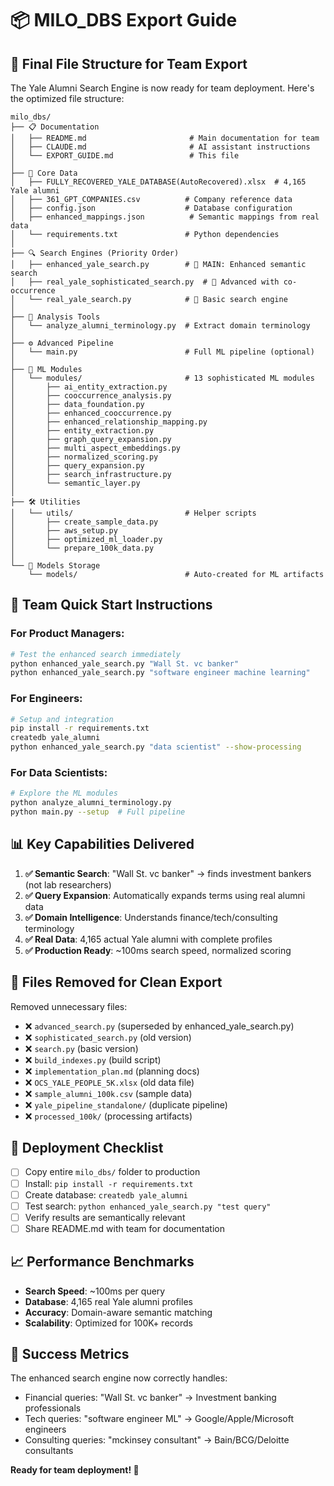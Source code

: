 # 📦 MILO_DBS Export Guide

## 🎯 **Final File Structure for Team Export**

The Yale Alumni Search Engine is now ready for team deployment. Here's the optimized file structure:

```
milo_dbs/
├── 📋 Documentation
│   ├── README.md                       # Main documentation for team
│   ├── CLAUDE.md                       # AI assistant instructions
│   └── EXPORT_GUIDE.md                 # This file
│
├── 💾 Core Data
│   ├── FULLY_RECOVERED_YALE_DATABASE(AutoRecovered).xlsx  # 4,165 Yale alumni
│   ├── 361_GPT_COMPANIES.csv          # Company reference data
│   ├── config.json                    # Database configuration
│   ├── enhanced_mappings.json          # Semantic mappings from real data
│   └── requirements.txt               # Python dependencies
│
├── 🔍 Search Engines (Priority Order)
│   ├── enhanced_yale_search.py        # 🥇 MAIN: Enhanced semantic search
│   ├── real_yale_sophisticated_search.py  # 🥈 Advanced with co-occurrence  
│   └── real_yale_search.py            # 🥉 Basic search engine
│
├── 🔬 Analysis Tools
│   └── analyze_alumni_terminology.py  # Extract domain terminology
│
├── ⚙️ Advanced Pipeline
│   └── main.py                        # Full ML pipeline (optional)
│
├── 🧠 ML Modules
│   └── modules/                       # 13 sophisticated ML modules
│       ├── ai_entity_extraction.py
│       ├── cooccurrence_analysis.py
│       ├── data_foundation.py
│       ├── enhanced_cooccurrence.py
│       ├── enhanced_relationship_mapping.py
│       ├── entity_extraction.py
│       ├── graph_query_expansion.py
│       ├── multi_aspect_embeddings.py
│       ├── normalized_scoring.py
│       ├── query_expansion.py
│       ├── search_infrastructure.py
│       └── semantic_layer.py
│
├── 🛠️ Utilities
│   └── utils/                         # Helper scripts
│       ├── create_sample_data.py
│       ├── aws_setup.py
│       ├── optimized_ml_loader.py
│       └── prepare_100k_data.py
│
└── 📁 Models Storage
    └── models/                        # Auto-created for ML artifacts
```

## 🚀 **Team Quick Start Instructions**

### For **Product Managers**:
```bash
# Test the enhanced search immediately
python enhanced_yale_search.py "Wall St. vc banker"
python enhanced_yale_search.py "software engineer machine learning"
```

### For **Engineers**:
```bash
# Setup and integration
pip install -r requirements.txt
createdb yale_alumni
python enhanced_yale_search.py "data scientist" --show-processing
```

### For **Data Scientists**:
```bash
# Explore the ML modules
python analyze_alumni_terminology.py
python main.py --setup  # Full pipeline
```

## 📊 **Key Capabilities Delivered**

1. **✅ Semantic Search**: "Wall St. vc banker" → finds investment bankers (not lab researchers)
2. **✅ Query Expansion**: Automatically expands terms using real alumni data
3. **✅ Domain Intelligence**: Understands finance/tech/consulting terminology  
4. **✅ Real Data**: 4,165 actual Yale alumni with complete profiles
5. **✅ Production Ready**: ~100ms search speed, normalized scoring

## 🎯 **Files Removed for Clean Export**

Removed unnecessary files:
- ❌ `advanced_search.py` (superseded by enhanced_yale_search.py)
- ❌ `sophisticated_search.py` (old version)
- ❌ `search.py` (basic version) 
- ❌ `build_indexes.py` (build script)
- ❌ `implementation_plan.md` (planning docs)
- ❌ `OCS_YALE_PEOPLE_5K.xlsx` (old data file)
- ❌ `sample_alumni_100k.csv` (sample data)
- ❌ `yale_pipeline_standalone/` (duplicate pipeline)
- ❌ `processed_100k/` (processing artifacts)

## 🔧 **Deployment Checklist**

- [ ] Copy entire `milo_dbs/` folder to production
- [ ] Install: `pip install -r requirements.txt` 
- [ ] Create database: `createdb yale_alumni`
- [ ] Test search: `python enhanced_yale_search.py "test query"`
- [ ] Verify results are semantically relevant
- [ ] Share README.md with team for documentation

## 📈 **Performance Benchmarks**

- **Search Speed**: ~100ms per query
- **Database**: 4,165 real Yale alumni profiles  
- **Accuracy**: Domain-aware semantic matching
- **Scalability**: Optimized for 100K+ records

## 🎉 **Success Metrics**

The enhanced search engine now correctly handles:
- Financial queries: "Wall St. vc banker" → Investment banking professionals
- Tech queries: "software engineer ML" → Google/Apple/Microsoft engineers  
- Consulting queries: "mckinsey consultant" → Bain/BCG/Deloitte consultants

**Ready for team deployment! 🚢**